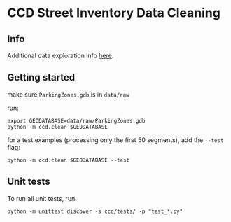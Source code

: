# CCD Street Inventory Data Cleaning

## Info
Additional data exploration info [here](data/README.md).

## Getting started
make sure `ParkingZones.gdb` is in `data/raw`  

run:
```
export GEODATABASE=data/raw/ParkingZones.gdb
python -m ccd.clean $GEODATABASE
```

for a test examples (processing only the first 50 segments), add the `--test` flag:
```
python -m ccd.clean $GEODATABASE --test
```

## Unit tests
To run all unit tests, run:

```
python -m unittest discover -s ccd/tests/ -p "test_*.py"
```